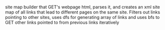 site map builder that GET's webpage html, parses it, and creates an xml site map of all links that lead to different pages on the same site. 
Filters out links pointing to other sites, uses dfs for generating array of links and uses bfs to GET other links pointed to from previous links iteratively 
